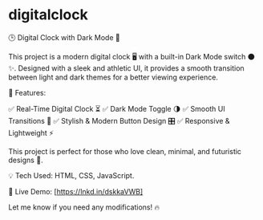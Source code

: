 # digitalclock

🕒 Digital Clock with Dark Mode 🌙

This project is a modern digital clock 🖥 with a built-in Dark Mode switch 🌑✨. Designed with a sleek and athletic UI, it provides a smooth transition between light and dark themes for a better viewing experience.

🚀 Features:

✅ Real-Time Digital Clock ⏳
✅ Dark Mode Toggle 🌗
✅ Smooth UI Transitions 🎨
✅ Stylish & Modern Button Design 🎛
✅ Responsive & Lightweight ⚡

This project is perfect for those who love clean, minimal, and futuristic designs 🚀.

💡 Tech Used: HTML, CSS, JavaScript.

🔗 Live Demo: [https://lnkd.in/dskkaVWB]

Let me know if you need any modifications! 🔥
